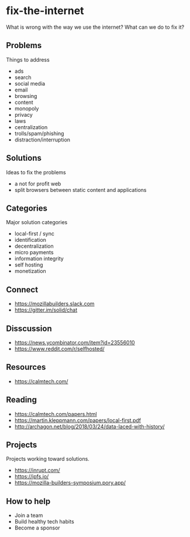 # fix-the-internet
What is wrong with the way we use the internet?  What can we do to fix it?

## Problems
Things to address

* ads
* search
* social media
* email
* browsing
* content
* monopoly
* privacy
* laws
* centralization
* trolls/spam/phishing
* distraction/interruption

## Solutions
Ideas to fix the problems

* a not for profit web
* split browsers between static content and applications

## Categories
Major solution categories

* local-first / sync
* identification
* decentralization
* micro payments
* information integrity
* self hosting
* monetization

## Connect
* https://mozillabuilders.slack.com
* https://gitter.im/solid/chat

## Disscussion
* https://news.ycombinator.com/item?id=23556010
* https://www.reddit.com/r/selfhosted/

## Resources
* https://calmtech.com/

## Reading
* https://calmtech.com/papers.html
* https://martin.kleppmann.com/papers/local-first.pdf
* http://archagon.net/blog/2018/03/24/data-laced-with-history/

## Projects
Projects working toward solutions.

* https://inrupt.com/
* https://ipfs.io/
* https://mozilla-builders-symposium.pory.app/


## How to help
* Join a team
* Build healthy tech habits
* Become a sponsor
